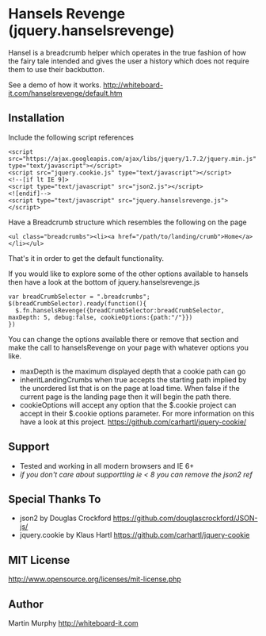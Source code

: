 ﻿# Hansels Revenge (jquery.hanselsrevenge)

Hansel is a breadcrumb helper which operates in the true fashion of how the fairy tale intended and gives the user a history which does not require them to use their backbutton.

See a demo of how it works.  http://whiteboard-it.com/hanselsrevenge/default.htm

## Installation

Include the following script references

	<script src="https://ajax.googleapis.com/ajax/libs/jquery/1.7.2/jquery.min.js" type="text/javascript"></script>
	<script src="jquery.cookie.js" type="text/javascript"></script>
	<!--[if lt IE 9]>
	<script type="text/javascript" src="json2.js"></script>
	<![endif]-->
	<script type="text/javascript" src="jquery.hanselsrevenge.js"></script>


Have a Breadcrumb structure which resembles the following on the page
	
	<ul class="breadcrumbs"><li><a href="/path/to/landing/crumb">Home</a></li></ul>

That's it in order to get the default functionality.

If you would like to explore some of the other options available to hansels then have a look at the bottom of jquery.hanselsrevenge.js 

	var breadCrumbSelector = ".breadcrumbs";
	$(breadCrumbSelector).ready(function(){
	  $.fn.hanselsRevenge({breadCrumbSelector:breadCrumbSelector, maxDepth: 5, debug:false, cookieOptions:{path:"/"}})
	})
	

You can change the options available there or remove that section and make the call to hanselsRevenge on your page with whatever options you like.

* maxDepth is the maximum displayed depth that a cookie path can go
* inheritLandingCrumbs when true accepts the starting path implied by the unordered list that is on the page at load time.	When false if the current page is the landing page then it will begin the path there.
* cookieOptions will accept any option that the $.cookie project can accept in their $.cookie options parameter.	For more information on this have a look at this project.	 https://github.com/carhartl/jquery-cookie/

## Support

* Tested and working in all modern browsers and IE 6+
* *if you don't care about supportting ie < 8 you can remove the json2 ref*

## Special Thanks To

* json2 by Douglas Crockford https://github.com/douglascrockford/JSON-js/
* jquery.cookie by Klaus Hartl https://github.com/carhartl/jquery-cookie


## MIT License

http://www.opensource.org/licenses/mit-license.php

## Author

Martin Murphy 
http://whiteboard-it.com
